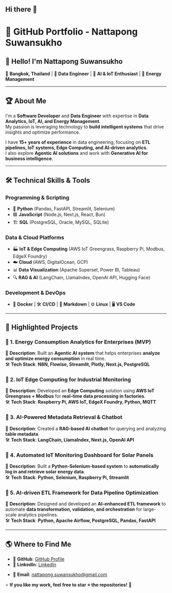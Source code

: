 ## Hi there 👋

# 🚀 GitHub Portfolio - Nattapong Suwansukho

## 👋 Hello! I'm Nattapong Suwansukho  
📍 **Bangkok, Thailand** | 🔹 **Data Engineer** | 🔹 **AI & IoT Enthusiast** | 🔹 **Energy Management**  

---

## 🏆 About Me  
I'm a **Software Developer** and **Data Engineer** with expertise in **Data Analytics, IoT, AI, and Energy Management**.  
My passion is leveraging technology to **build intelligent systems** that drive insights and optimize performance.  

I have **15+ years of experience** in data engineering, focusing on **ETL pipelines, IoT systems, Edge Computing, and AI-driven analytics**.  
I also explore **Agentic AI solutions** and work with **Generative AI for business intelligence**.  

---

## 🛠 Technical Skills & Tools  

### **Programming & Scripting**  
- 🐍 **Python** (Pandas, FastAPI, Streamlit, Selenium)  
- 🟦 **JavaScript** (Node.js, Next.js, React, Bun)  
- 🏗 **SQL** (PostgreSQL, Oracle, MySQL, SQLite)  

### **Data & Cloud Platforms**  
- 🏭 **IoT & Edge Computing** (AWS IoT Greengrass, Raspberry Pi, Modbus, EdgeX Foundry)  
- ☁️ **Cloud** (AWS, DigitalOcean, GCP)  
- 📊 **Data Visualization** (Apache Superset, Power BI, Tableau)  
- 🔍 **RAG & AI** (LangChain, LlamaIndex, OpenAI API, Hugging Face)  

### **Development & DevOps**  
- 🐳 **Docker** | 🛠 **CI/CD** | 📜 **Markdown** | ⚙️ **Linux** | 🖥️ **VS Code**  

---

## 📌 Highlighted Projects  

### 🔹 1. **Energy Consumption Analytics for Enterprises (MVP)**  
📌 **Description**: Built an **Agentic AI system** that helps enterprises **analyze and optimize energy consumption** in real time.  
🛠 **Tech Stack**: **N8N, Flowise, Streamlit, Plotly, Next.js, PostgreSQL**  

### 🔹 2. **IoT Edge Computing for Industrial Monitoring**  
📌 **Description**: Developed an **Edge Computing** solution using **AWS IoT Greengrass + Modbus** for **real-time data processing in factories**.  
🛠 **Tech Stack**: **Raspberry Pi, AWS IoT, EdgeX Foundry, Python, MQTT**  

### 🔹 3. **AI-Powered Metadata Retrieval & Chatbot**  
📌 **Description**: Created a **RAG-based AI chatbot** for querying and analyzing **table metadata**.  
🛠 **Tech Stack**: **LangChain, LlamaIndex, Next.js, OpenAI API**  

### 🔹 4. **Automated IoT Monitoring Dashboard for Solar Panels**  
📌 **Description**: Built a **Python-Selenium-based system** to **automatically log in and retrieve solar energy data**.  
🛠 **Tech Stack**: **Python, Selenium, Raspberry Pi, Streamlit**  

### 🔹 5. **AI-driven ETL Framework for Data Pipeline Optimization**  
📌 **Description**: Designed and developed an **AI-enhanced ETL framework** to automate **data transformation, validation, and orchestration** for large-scale analytics pipelines.  
🛠 **Tech Stack**: **Python, Apache Airflow, PostgreSQL, Pandas, FastAPI**  

---

## 🌎 Where to Find Me  
- 🔗 **GitHub**: [GitHub Profile](https://github.com/teh72)  
- 💼 **LinkedIn**: [LinkedIn](https://www.linkedin.com/in/nattapong-suwansukho-7746b961/)  
<!-- - 🌐 **Portfolio Website**: *(Add your Portfolio Website here if available)*  -->
- 📧 **Email**: [nattapong.suwansukho@gmail.com](mailto:nattapong.suwansukho@gmail.com)  

⭐ **If you like my work, feel free to star ⭐ the repositories!** 🚀  

<!--
**teh72/teh72** is a ✨ _special_ ✨ repository because its `README.md` (this file) appears on your GitHub profile.

Here are some ideas to get you started:

- 🔭 I’m currently working on ...
- 🌱 I’m currently learning ...
- 👯 I’m looking to collaborate on ...
- 🤔 I’m looking for help with ...
- 💬 Ask me about ...
- 📫 How to reach me: ...
- 😄 Pronouns: ...
- ⚡ Fun fact: ...
-->
